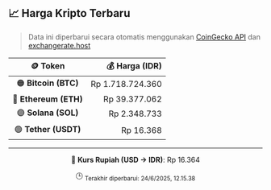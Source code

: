 

<!-- HARGA_KRIPTO -->
## 📈 Harga Kripto Terbaru

> Data ini diperbarui secara otomatis menggunakan [CoinGecko API](https://www.coingecko.com/) dan [exchangerate.host](https://exchangerate.host/)

<div align="center">

| 🪙 Token | 💰 Harga (IDR) |
|:------:|---------------:|
| 🟠 **Bitcoin (BTC)**   | Rp 1.718.724.360 |
| 🔵 **Ethereum (ETH)**  | Rp 39.377.062 |
| 🟣 **Solana (SOL)**    | Rp 2.348.733 |
| 🟢 **Tether (USDT)**   | Rp 16.368 |

---

💱 **Kurs Rupiah (USD → IDR)**: Rp 16.364

🕒 <sub>Terakhir diperbarui: 24/6/2025, 12.15.38</sub>

</div>
<!-- /HARGA_KRIPTO -->